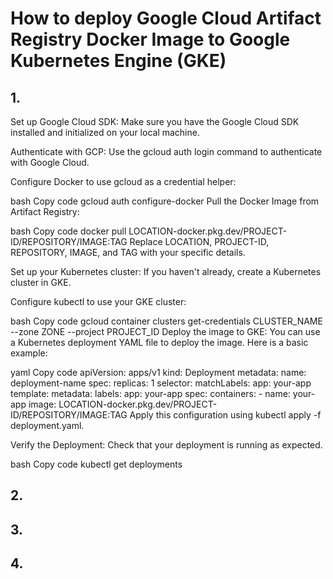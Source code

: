 # How to deploy Google Cloud Artifact Registry Docker Image to Google Kubernetes Engine (GKE)

## 1.

Set up Google Cloud SDK: Make sure you have the Google Cloud SDK installed and initialized on your local machine.

Authenticate with GCP: Use the gcloud auth login command to authenticate with Google Cloud.

Configure Docker to use gcloud as a credential helper:

bash
Copy code
gcloud auth configure-docker
Pull the Docker Image from Artifact Registry:

bash
Copy code
docker pull LOCATION-docker.pkg.dev/PROJECT-ID/REPOSITORY/IMAGE:TAG
Replace LOCATION, PROJECT-ID, REPOSITORY, IMAGE, and TAG with your specific details.

Set up your Kubernetes cluster: If you haven't already, create a Kubernetes cluster in GKE.

Configure kubectl to use your GKE cluster:

bash
Copy code
gcloud container clusters get-credentials CLUSTER_NAME --zone ZONE --project PROJECT_ID
Deploy the image to GKE:
You can use a Kubernetes deployment YAML file to deploy the image. Here is a basic example:

yaml
Copy code
apiVersion: apps/v1
kind: Deployment
metadata:
  name: deployment-name
spec:
  replicas: 1
  selector:
    matchLabels:
      app: your-app
  template:
    metadata:
      labels:
        app: your-app
    spec:
      containers:
      - name: your-app
        image: LOCATION-docker.pkg.dev/PROJECT-ID/REPOSITORY/IMAGE:TAG
Apply this configuration using kubectl apply -f deployment.yaml.

Verify the Deployment: Check that your deployment is running as expected.

bash
Copy code
kubectl get deployments

## 2. 




## 3. 



## 4. 









